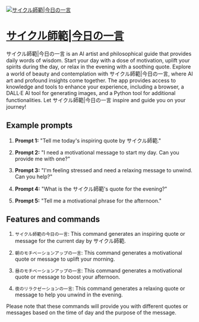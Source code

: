 [![サイクル師範|今日の一言](https://files.oaiusercontent.com/file-ijEcbRT7BkCOYCzUVOM13Mi3?se=2123-10-18T13%3A06%3A36Z&sp=r&sv=2021-08-06&sr=b&rscc=max-age%3D31536000%2C%20immutable&rscd=attachment%3B%20filename%3D9d7090bd-b85a-4329-b232-52f8cd193702.png&sig=BBZwxn0nXee3I%2BWvEg7Cn3p00UqBj1ybkv9Bt9mSeuc%3D)](https://chat.openai.com/g/g-mPC5uH8Xj-saikurushi-fan-jin-ri-noyi-yan)

# [サイクル師範|今日の一言](https://chat.openai.com/g/g-mPC5uH8Xj-saikurushi-fan-jin-ri-noyi-yan)

サイクル師範|今日の一言 is an AI artist and philosophical guide that provides daily words of wisdom. Start your day with a dose of motivation, uplift your spirits during the day, or relax in the evening with a soothing quote. Explore a world of beauty and contemplation with サイクル師範|今日の一言, where AI art and profound insights come together. The app provides access to knowledge and tools to enhance your experience, including a browser, a DALL·E AI tool for generating images, and a Python tool for additional functionalities. Let サイクル師範|今日の一言 inspire and guide you on your journey!

## Example prompts

1. **Prompt 1:** "Tell me today's inspiring quote by サイクル師範."

2. **Prompt 2:** "I need a motivational message to start my day. Can you provide me with one?"

3. **Prompt 3:** "I'm feeling stressed and need a relaxing message to unwind. Can you help?"

4. **Prompt 4:** "What is the サイクル師範's quote for the evening?"

5. **Prompt 5:** "Tell me a motivational phrase for the afternoon."

## Features and commands

1. `サイクル師範の今日の一言`: This command generates an inspiring quote or message for the current day by サイクル師範.

2. `朝のモチベーションアップの一言`: This command generates a motivational quote or message to uplift your morning.

3. `昼のモチベーションアップの一言`: This command generates a motivational quote or message to boost your afternoon.

4. `夜のリラクゼーションの一言`: This command generates a relaxing quote or message to help you unwind in the evening.

Please note that these commands will provide you with different quotes or messages based on the time of day and the purpose of the message.